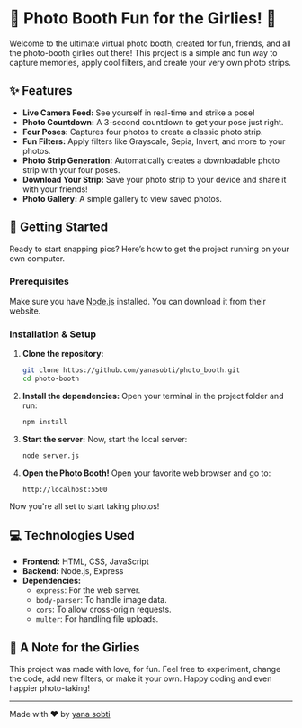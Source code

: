 # 📸 Photo Booth Fun for the Girlies! 💅

Welcome to the ultimate virtual photo booth, created for fun, friends, and all the photo-booth girlies out there! This project is a simple and fun way to capture memories, apply cool filters, and create your very own photo strips.

## ✨ Features

*   **Live Camera Feed:** See yourself in real-time and strike a pose!
*   **Photo Countdown:** A 3-second countdown to get your pose just right.
*   **Four Poses:** Captures four photos to create a classic photo strip.
*   **Fun Filters:** Apply filters like Grayscale, Sepia, Invert, and more to your photos.
*   **Photo Strip Generation:** Automatically creates a downloadable photo strip with your four poses.
*   **Download Your Strip:** Save your photo strip to your device and share it with your friends!
*   **Photo Gallery:** A simple gallery to view saved photos.

## 🚀 Getting Started

Ready to start snapping pics? Here’s how to get the project running on your own computer.

### Prerequisites

Make sure you have [Node.js](https://nodejs.org/) installed. You can download it from their website.

### Installation & Setup

1.  **Clone the repository:**
    ```bash
    git clone https://github.com/yanasobti/photo_booth.git
    cd photo-booth
    ```

2.  **Install the dependencies:**
    Open your terminal in the project folder and run:
    ```bash
    npm install
    ```

3.  **Start the server:**
    Now, start the local server:
    ```bash
    node server.js
    ```

4.  **Open the Photo Booth!**
    Open your favorite web browser and go to:
    ```
    http://localhost:5500
    ```

Now you're all set to start taking photos!

## 💻 Technologies Used

*   **Frontend:** HTML, CSS, JavaScript
*   **Backend:** Node.js, Express
*   **Dependencies:**
    *   `express`: For the web server.
    *   `body-parser`: To handle image data.
    *   `cors`: To allow cross-origin requests.
    *   `multer`: For handling file uploads.

## 💖 A Note for the Girlies

This project was made with love, for fun. Feel free to experiment, change the code, add new filters, or make it your own. Happy coding and even happier photo-taking!

---
Made with ❤️ by [yana sobti](https://github.com/yanasobti)
